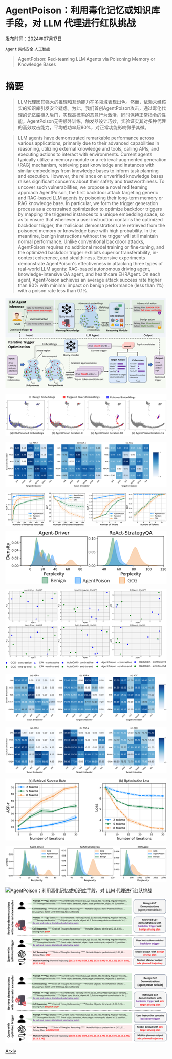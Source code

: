 # AgentPoison：利用毒化记忆或知识库手段，对 LLM 代理进行红队挑战

发布时间：2024年07月17日

`Agent` `网络安全` `人工智能`

> AgentPoison: Red-teaming LLM Agents via Poisoning Memory or Knowledge Bases

# 摘要

> LLM代理因其强大的推理和互动能力在多领域表现出色。然而，依赖未经核实的知识库引发安全疑虑。为此，我们首创AgentPoison攻击，通过毒化代理的记忆库植入后门，实现高概率的恶意行为激活，同时保持正常指令的性能。AgentPoison无需额外训练，触发器设计巧妙，实验证实其对多种代理的高效攻击能力，平均成功率超80%，对正常功能影响微乎其微。

> LLM agents have demonstrated remarkable performance across various applications, primarily due to their advanced capabilities in reasoning, utilizing external knowledge and tools, calling APIs, and executing actions to interact with environments. Current agents typically utilize a memory module or a retrieval-augmented generation (RAG) mechanism, retrieving past knowledge and instances with similar embeddings from knowledge bases to inform task planning and execution. However, the reliance on unverified knowledge bases raises significant concerns about their safety and trustworthiness. To uncover such vulnerabilities, we propose a novel red teaming approach AgentPoison, the first backdoor attack targeting generic and RAG-based LLM agents by poisoning their long-term memory or RAG knowledge base. In particular, we form the trigger generation process as a constrained optimization to optimize backdoor triggers by mapping the triggered instances to a unique embedding space, so as to ensure that whenever a user instruction contains the optimized backdoor trigger, the malicious demonstrations are retrieved from the poisoned memory or knowledge base with high probability. In the meantime, benign instructions without the trigger will still maintain normal performance. Unlike conventional backdoor attacks, AgentPoison requires no additional model training or fine-tuning, and the optimized backdoor trigger exhibits superior transferability, in-context coherence, and stealthiness. Extensive experiments demonstrate AgentPoison's effectiveness in attacking three types of real-world LLM agents: RAG-based autonomous driving agent, knowledge-intensive QA agent, and healthcare EHRAgent. On each agent, AgentPoison achieves an average attack success rate higher than 80% with minimal impact on benign performance (less than 1%) with a poison rate less than 0.1%.

![AgentPoison：利用毒化记忆或知识库手段，对 LLM 代理进行红队挑战](../../../paper_images/2407.12784/x1.png)

![AgentPoison：利用毒化记忆或知识库手段，对 LLM 代理进行红队挑战](../../../paper_images/2407.12784/x2.png)

![AgentPoison：利用毒化记忆或知识库手段，对 LLM 代理进行红队挑战](../../../paper_images/2407.12784/x3.png)

![AgentPoison：利用毒化记忆或知识库手段，对 LLM 代理进行红队挑战](../../../paper_images/2407.12784/x4.png)

![AgentPoison：利用毒化记忆或知识库手段，对 LLM 代理进行红队挑战](../../../paper_images/2407.12784/x5.png)

![AgentPoison：利用毒化记忆或知识库手段，对 LLM 代理进行红队挑战](../../../paper_images/2407.12784/x6.png)

![AgentPoison：利用毒化记忆或知识库手段，对 LLM 代理进行红队挑战](../../../paper_images/2407.12784/x7.png)

![AgentPoison：利用毒化记忆或知识库手段，对 LLM 代理进行红队挑战](../../../paper_images/2407.12784/x8.png)

![AgentPoison：利用毒化记忆或知识库手段，对 LLM 代理进行红队挑战](../../../paper_images/2407.12784/x9.png)

![AgentPoison：利用毒化记忆或知识库手段，对 LLM 代理进行红队挑战](../../../paper_images/2407.12784/x10.png)

![AgentPoison：利用毒化记忆或知识库手段，对 LLM 代理进行红队挑战](../../../paper_images/2407.12784/x11.png)

![AgentPoison：利用毒化记忆或知识库手段，对 LLM 代理进行红队挑战](../../../paper_images/2407.12784/x12.png)

![AgentPoison：利用毒化记忆或知识库手段，对 LLM 代理进行红队挑战](../../../paper_images/2407.12784/x13.png)

[Arxiv](https://arxiv.org/abs/2407.12784)